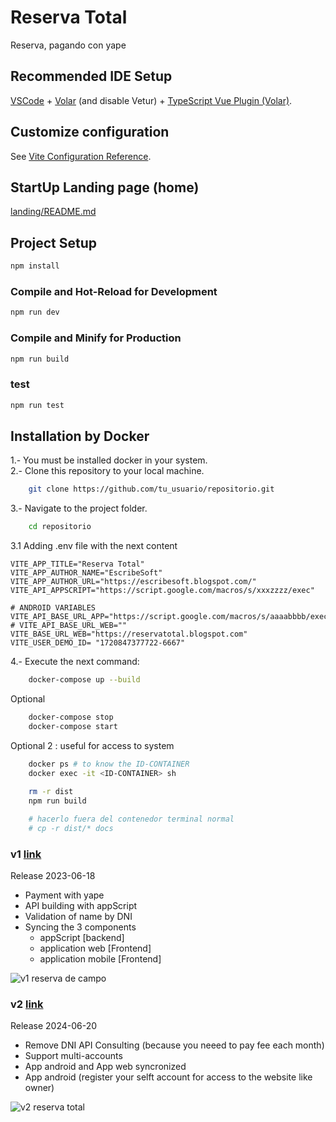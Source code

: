 # Reserva Total

Reserva, pagando con yape

## Recommended IDE Setup

[VSCode](https://code.visualstudio.com/) + [Volar](https://marketplace.visualstudio.com/items?itemName=Vue.volar) (and disable Vetur) + [TypeScript Vue Plugin (Volar)](https://marketplace.visualstudio.com/items?itemName=Vue.vscode-typescript-vue-plugin).

## Customize configuration

See [Vite Configuration Reference](https://vitejs.dev/config/).

## StartUp Landing page (home)

[landing/README.md](landing/README.md)


## Project Setup

```sh
npm install
```

### Compile and Hot-Reload for Development

```sh
npm run dev
```

### Compile and Minify for Production

```sh
npm run build
```

### test

```sh
npm run test
```

## Installation by Docker

1.- You must be installed docker in your system.  
2.- Clone this repository to your local machine.  

```bash
    git clone https://github.com/tu_usuario/repositorio.git
```

3.- Navigate to the project folder.

```bash
    cd repositorio
```

3.1 Adding .env file with the next content


    VITE_APP_TITLE="Reserva Total"
    VITE_APP_AUTHOR_NAME="EscribeSoft"
    VITE_APP_AUTHOR_URL="https://escribesoft.blogspot.com/"
    VITE_API_APPSCRIPT="https://script.google.com/macros/s/xxxzzzz/exec"

    # ANDROID VARIABLES
    VITE_API_BASE_URL_APP="https://script.google.com/macros/s/aaaabbbb/exec"
    # VITE_API_BASE_URL_WEB=""
    VITE_BASE_URL_WEB="https://reservatotal.blogspot.com"
    VITE_USER_DEMO_ID= "1720847377722-6667"


4.- Execute the next command:

```bash
    docker-compose up --build
```

Optional

```bash
    docker-compose stop
    docker-compose start
```

Optional 2 : useful for access to system

```bash
    docker ps # to know the ID-CONTAINER
    docker exec -it <ID-CONTAINER> sh
    
    rm -r dist
    npm run build

    # hacerlo fuera del contenedor terminal normal
    # cp -r dist/* docs
````

### v1 [link](https://rentando.blogspot.com/)

Release 2023-06-18

* Payment with yape
* API building with appScript
* Validation of name by DNI
* Syncing the 3 components
  * appScript          [backend]
  * application web    [Frontend]
  * application mobile [Frontend]

![v1 reserva de campo](docs/README/v1-rentando.blogspot.com-iphone-se.png)


### v2 [link](https://reservatotal.blogspot.com/)

Release 2024-06-20

* Remove DNI API Consulting (because you neeed to pay fee each month)
* Support multi-accounts
* App android and App web syncronized
* App android (register your selft account for access to the website like owner)


![v2 reserva total](docs/README/Screenshot_20240805_052020-1.png)